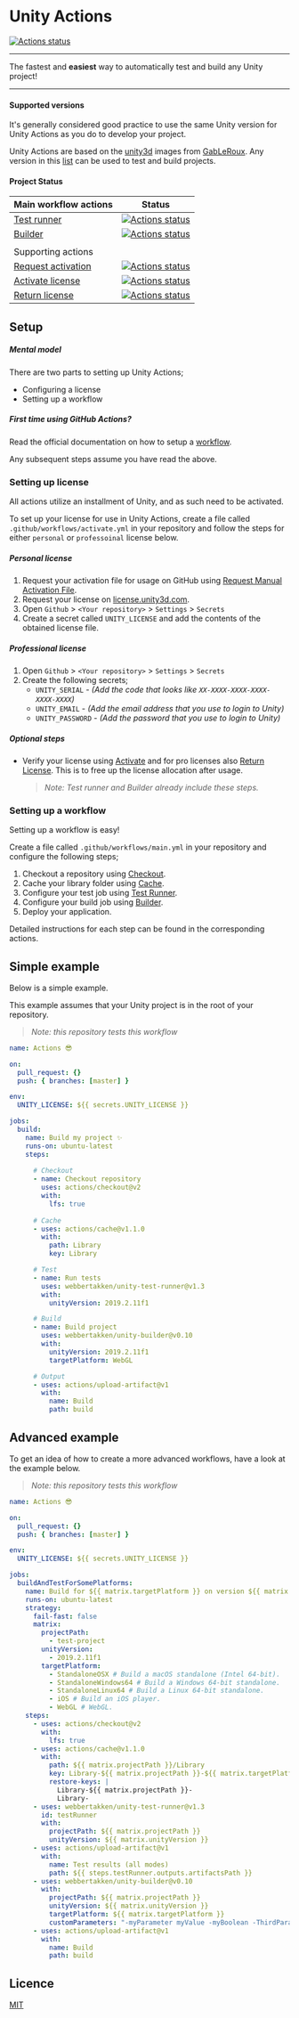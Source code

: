 # Unity Actions

[![Actions status](https://github.com/webbertakken/unity-actions/workflows/Actions%20%F0%9F%98%8E/badge.svg?event=push&branch=master)](https://github.com/webbertakken/unity-actions/actions?query=branch%3Amaster+event%3Apush+workflow%3A"Actions%20%F0%9F%98%8E")

---

The fastest and **easiest** way to automatically test and build any Unity project!

---

#### Supported versions

It's generally considered good practice to use the same Unity version for Unity Actions as you do to develop your project.

Unity Actions are based on the 
[unity3d](https://gitlab.com/gableroux/unity3d) 
images from 
[GabLeRoux](https://github.com/GabLeRoux). 
Any version in this 
[list](https://hub.docker.com/r/gableroux/unity3d/tags)
can be used to test and build projects.

#### Project Status

| Main workflow actions | Status |
| :--- | --- |
| [Test runner](https://github.com/marketplace/actions/unity-test-runner) | [![Actions status](https://github.com/webbertakken/unity-test-runner/workflows/Actions%20%F0%9F%98%8E/badge.svg?event=push&branch=master)](https://github.com/webbertakken/unity-test-runner) |
| [Builder](https://github.com/marketplace/actions/unity-builder) | [![Actions status](https://github.com/webbertakken/unity-builder/workflows/Actions%20%F0%9F%98%8E/badge.svg?event=push&branch=master)](https://github.com/webbertakken/unity-builder) |
|   |   |
| Supporting actions | |
| [Request activation](https://github.com/marketplace/actions/unity-request-activation-file) | [![Actions status](https://github.com/webbertakken/unity-request-manual-activation-file/workflows/Actions%20%F0%9F%98%8E/badge.svg?event=push&branch=master)](https://github.com/webbertakken/unity-request-manual-activation-file) |
| [Activate license](https://github.com/marketplace/actions/unity-activate) | [![Actions status](https://github.com/webbertakken/unity-activate/workflows/Actions%20%F0%9F%98%8E/badge.svg?event=push&branch=master)](https://github.com/webbertakken/unity-activate) |
| [Return license](https://github.com/marketplace/actions/unity-return-license) | [![Actions status](https://github.com/webbertakken/unity-return-license/workflows/Actions%20%F0%9F%98%8E/badge.svg?event=push&branch=master)](https://github.com/webbertakken/unity-return-license) |

## Setup

##### Mental model

There are two parts to setting up Unity Actions;

- Configuring a license
- Setting up a workflow

##### First time using GitHub Actions?

Read the official documentation on how to setup a 
[workflow](https://help.github.com/en/actions/automating-your-workflow-with-github-actions/configuring-a-workflow).

Any subsequent steps assume you have read the above.

### Setting up license

All actions utilize an installment of Unity, and as such need to be activated.

To set up your license for use in Unity Actions, create a file called 
`.github/workflows/activate.yml` in your repository and follow the steps for 
either `personal` or `professoinal` license below.

##### Personal license
 
1. Request your activation file for usage on GitHub using
   [Request Manual Activation File](https://github.com/marketplace/actions/unity-request-activation-file).
3. Request your license on 
   [license.unity3d.com](https://license.unity3d.com/manual).
4. Open `Github` > `<Your repository>` > `Settings` > `Secrets`
5. Create a secret called `UNITY_LICENSE` and add the contents of the obtained license file.

##### Professional license

1. Open `Github` > `<Your repository>` > `Settings` > `Secrets`
2. Create the following secrets;
    - `UNITY_SERIAL` - _(Add the code that looks like `XX-XXXX-XXXX-XXXX-XXXX-XXXX`)_
    - `UNITY_EMAIL` - _(Add the email address that you use to login to Unity)_
    - `UNITY_PASSWORD` - _(Add the password that you use to login to Unity)_

##### Optional steps

- Verify your license using 
  [Activate](https://github.com/marketplace/actions/unity-activate)
  and for pro licenses also 
    [Return License](https://github.com/marketplace/actions/unity-return-license). This is to free up the license allocation after usage.

    > _Note: Test runner and Builder already include these steps._

### Setting up a workflow

Setting up a workflow is easy!

Create a file called `.github/workflows/main.yml` in your repository and configure the following steps;

1. Checkout a repository using
 [Checkout](https://github.com/marketplace/actions/checkout).
2. Cache your library folder using 
[Cache](https://github.com/marketplace/actions/cache).
3. Configure your test job using 
 [Test Runner](https://github.com/marketplace/actions/unity-test-runner).
4. Configure your build job using 
 [Builder](https://github.com/marketplace/actions/unity-builder). 
5. Deploy your application.

Detailed instructions for each step can be found in the corresponding actions.

## Simple example

Below is a simple example.
 
This example assumes that your Unity project is in the root of your repository.

> _Note: this repository tests this workflow_
>
```yaml
name: Actions 😎

on:
  pull_request: {}
  push: { branches: [master] }

env:
  UNITY_LICENSE: ${{ secrets.UNITY_LICENSE }}

jobs:
  build:
    name: Build my project ✨
    runs-on: ubuntu-latest
    steps:
    
      # Checkout
      - name: Checkout repository
        uses: actions/checkout@v2
        with:
          lfs: true
    
      # Cache
      - uses: actions/cache@v1.1.0
        with:
          path: Library
          key: Library

      # Test
      - name: Run tests
        uses: webbertakken/unity-test-runner@v1.3
        with:
          unityVersion: 2019.2.11f1

      # Build
      - name: Build project
        uses: webbertakken/unity-builder@v0.10
        with:
          unityVersion: 2019.2.11f1
          targetPlatform: WebGL 

      # Output 
      - uses: actions/upload-artifact@v1
        with:
          name: Build
          path: build
```

## Advanced example

To get an idea of how to create a more advanced workflows,
have a look at the example below.

> _Note: this repository tests this workflow_

```yaml
name: Actions 😎

on:
  pull_request: {}
  push: { branches: [master] }

env:
  UNITY_LICENSE: ${{ secrets.UNITY_LICENSE }}

jobs:
  buildAndTestForSomePlatforms:
    name: Build for ${{ matrix.targetPlatform }} on version ${{ matrix.unityVersion }}
    runs-on: ubuntu-latest
    strategy:
      fail-fast: false
      matrix:
        projectPath:
          - test-project
        unityVersion:
          - 2019.2.11f1
        targetPlatform:
          - StandaloneOSX # Build a macOS standalone (Intel 64-bit).
          - StandaloneWindows64 # Build a Windows 64-bit standalone.
          - StandaloneLinux64 # Build a Linux 64-bit standalone.
          - iOS # Build an iOS player.
          - WebGL # WebGL.
    steps:
      - uses: actions/checkout@v2
        with:
          lfs: true
      - uses: actions/cache@v1.1.0
        with:
          path: ${{ matrix.projectPath }}/Library
          key: Library-${{ matrix.projectPath }}-${{ matrix.targetPlatform }}
          restore-keys: |
            Library-${{ matrix.projectPath }}-
            Library-
      - uses: webbertakken/unity-test-runner@v1.3
        id: testRunner
        with:
          projectPath: ${{ matrix.projectPath }}
          unityVersion: ${{ matrix.unityVersion }}
      - uses: actions/upload-artifact@v1
        with:
          name: Test results (all modes)
          path: ${{ steps.testRunner.outputs.artifactsPath }}
      - uses: webbertakken/unity-builder@v0.10
        with:
          projectPath: ${{ matrix.projectPath }}
          unityVersion: ${{ matrix.unityVersion }}
          targetPlatform: ${{ matrix.targetPlatform }}
          customParameters: "-myParameter myValue -myBoolean -ThirdParameter andItsValue"
      - uses: actions/upload-artifact@v1
        with:
          name: Build
          path: build
```

## Licence 

[MIT](./LICENSE)
